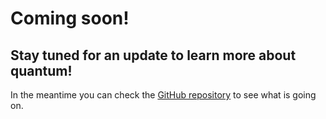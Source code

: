 # Coming soon!

## Stay tuned for an update to learn more about quantum!

In the meantime you can check the [GitHub repository](https://github.com/gamberoillecito/unBLOCHed) to see what is going on.